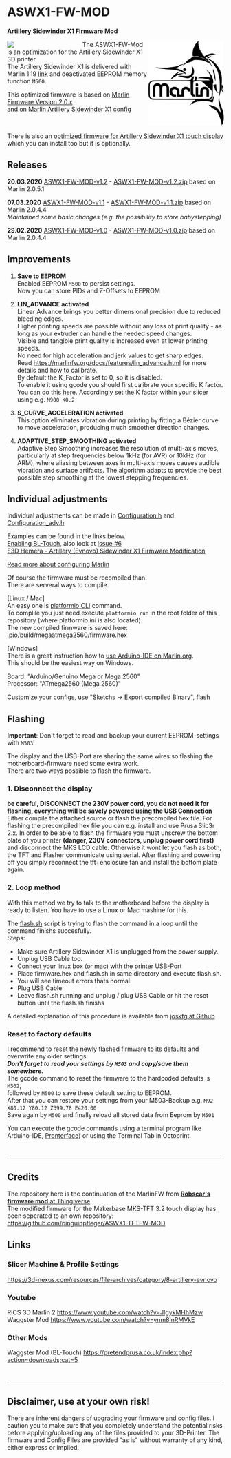 # ASWX1-FW-MOD  
**Artillery Sidewinder X1 Firmware Mod**  


<img align="right" width="175" src="https://github.com/MarlinFirmware/Marlin/raw/2.0.x/buildroot/share/pixmaps/logo/marlin-250.png" style="max-width:100%;">

<img align="left" width="175" src="https://github.com/pinguinpfleger/ASWX1-FW-MOD/blob/2.0.x/artillery_logo_brand.png?raw=true" style="max-width:100%;">

 
The ASWX1-FW-Mod is an optimization for the Artillery Sidewinder X1 3D printer.  
The Artillery Sidewinder X1 is delivered with Marlin 1.19 [link](http://www.artillery3d.com/DownLoad/15688.html) and deactivated EEPROM memory function `M500`.  
  
This optimized firmware is based on [Marlin Firmware Version 2.0.x](https://github.com/MarlinFirmware/Marlin/tree/2.0.x)  
and on Marlin [Artillery Sidewinder X1 config](https://github.com/MarlinFirmware/Configurations/tree/master/config/examples/Artillery/Sidewinder%20X1)  

<br>

There is also an [optimized firmware for Artillery Sidewinder X1 touch display](https://github.com/pinguinpfleger/ASWX1-TFTFW-MOD) which you can install too but it is optionally.  

## Releases  
**20.03.2020** [ASWX1-FW-MOD-v1.2](https://github.com/pinguinpfleger/ASWX1-FW-MOD/releases/tag/ASWX1-FW-MOD-v1.2) - [ASWX1-FW-MOD-v1.2.zip](https://github.com/pinguinpfleger/ASWX1-FW-MOD/releases/download/ASWX1-FW-MOD-v1.2/ASWX1-FW-MOD-v1.2.zip)  based on Marlin 2.0.5.1  

**07.03.2020** [ASWX1-FW-MOD-v1.1](https://github.com/pinguinpfleger/ASWX1-FW-MOD/releases/tag/ASWX1-FW-MOD-v1.1) - [ASWX1-FW-MOD-v1.1.zip](https://github.com/pinguinpfleger/ASWX1-FW-MOD/releases/download/ASWX1-FW-MOD-v1.1/ASWX1-FW-MOD-v1.1.zip)  based on Marlin 2.0.4.4  
*Maintained some basic changes (e.g. the possibility to store babystepping)*  
  
**29.02.2020** [ASWX1-FW-MOD-v1.0](https://github.com/pinguinpfleger/ASWX1-FW-MOD/releases/tag/ASWX1-FW-MOD-v1.0) - [ASWX1-FW-MOD-v1.0.zip](https://github.com/pinguinpfleger/ASWX1-FW-MOD/releases/download/ASWX1-FW-MOD-v1.0/ASWX1-FW-MOD-v1.0.zip)  based on Marlin 2.0.4.4  
   
## Improvements  

1. **Save to EEPROM**  
   Enabled EEPROM `M500` to persist settings.  
   Now you can store PIDs and Z-Offsets to EEPROM  

2. **LIN_ADVANCE activated**  
    Linear Advance brings you better dimensional precision due to reduced bleeding edges.  
    Higher printing speeds are possible without any loss of print quality - as long as your extruder can handle the needed speed changes.  
    Visible and tangible print quality is increased even at lower printing speeds.  
    No need for high acceleration and jerk values to get sharp edges.  
   Read https://marlinfw.org/docs/features/lin_advance.html for more details and how to calibrate.  
   By default the K_Factor is set to 0, so it is disabled.  
   To enable it using gcode you should first calibrate your specific K factor.  
   You can do this [here](https://marlinfw.org/tools/lin_advance/k-factor.html). Accordingly set the K factor within your slicer using e.g. `M900 K0.2`  

4. **S_CURVE_ACCELERATION activated**  
   This option eliminates vibration during printing by fitting a Bézier curve to move acceleration, producing much smoother direction changes.  
  
5. **ADAPTIVE_STEP_SMOOTHING activated**  
    Adaptive Step Smoothing increases the resolution of multi-axis moves, particularly at step frequencies below 1kHz (for AVR) or 10kHz (for ARM), where aliasing between axes in multi-axis moves causes audible vibration and surface artifacts.
    The algorithm adapts to provide the best possible step smoothing at the lowest stepping frequencies.  



## Individual adjustments  
Individual adjustments can be made in [Configuration.h](/Marlin/Configuration.h) and [Configuration_adv.h](/Marlin/Configuration_adv.h)  
  
Examples can be found in the links below.  
[Enabling BL-Touch](https://5020dafe-17d8-4c4c-bf3b-914a8fdd5140.filesusr.com/ugd/f5a1c8_d40d077cf5c24918bd25b6524f649f11.pdf), also look at [Issue \#6](https://github.com/pinguinpfleger/ASWX1-FW-MOD/issues/6#issuecomment-619517281)  
[E3D Hemera - Artillery (Evnovo) Sidewinder X1 Firmware Modification](https://e3d-online.dozuki.com/Guide/Hemera+Artillery+(Evnovo)+Sidewinder+X1+Firmware+Modification/121?fbclid=IwAR2BITq4oZrkuaCNYb0VciskU4G2GWVfzusxQzLEnCxz8Fv-EvAqf_lkZS4) 
  
[Read more about configuring Marlin](https://marlinfw.org/docs/configuration/configuration.html)  
  
Of course the firmware must be recompiled than.  
There are serveral ways to compile.

\[Linux / Mac\]  
An easy one is [platformio CLI](https://docs.platformio.org/en/latest/installation.html#installation-methods) command.  
To complile you just need execute `platformio run` in the root folder of this repository (where platformio.ini is also located).  
The new compiled firmware is saved here: .pio/build/megaatmega2560/firmware.hex  

\[Windows\]  
There is a great instruction how to [use Arduino-IDE on Marlin.org](https://marlinfw.org/docs/basics/install_arduino.html).  
This should be the easiest way on Windows.  
  
Board: "Arduino/Genuino Mega or Mega 2560"  
Processor: "ATmega2560 (Mega 2560)"  

Customize your configs, use "Sketchs -> Export compiled Binary", flash

  
## Flashing  
**Important**: Don't forget to read and backup your current EEPROM-settings with `M503`!  
  
The display and the USB-Port are sharing the same wires so flashing the motherboard-firmware need some extra work.  
There are two ways possible to flash the firmware.  
  
### 1. Disconnect the display  
**be careful, DISCONNECT the 230V power cord, you do not need it for flashing, everything will be savely powered using the USB Connection**  
Either compile the attached source or flash the precompiled hex file. For flashing the precompiled hex file you can e.g. install and use Prusa Slic3r 2.x. In order to be able to flash the firmware you must unscrew the bottom plate of you printer **(danger, 230V connectors, unplug power cord first)** and disconnect the MKS LCD cable. Otherwise it wont let you flash as both, the TFT and Flasher communicate using serial. After flashing and powering off you simply reconnect the tft+enclosure fan and install the bottom plate again.

  
### 2. Loop method
With this method we try to talk to the motherboard before the display is ready to listen. 
You have to use a Linux or Mac mashine for this.
  
The [flash.sh](/flash.sh) script is trying to flash the command in a loop until the command finishs succesfully.  
Steps:  
- Make sure Artillery Sidewinder X1 is unplugged from the power supply.  
- Unplug USB Cable too.  
- Connect your linux box (or mac) with the printer USB-Port  
- Place firmware.hex and flash.sh in same directory and execute flash.sh.  
- You will see timeout errors thats normal.  
- Plug USB Cable  
- Leave flash.sh running and unplug / plug USB Cable or hit the reset button until the flash.sh finishs  
  
A detailed explanation of this procedure is available from [joskfg at Github](https://www.thingiverse.com/make:734108/)
  
  
### Reset to factory defaults  
I recommend to reset the newly flashed firmware to its defaults and overwrite any older settings.  
***Don't forget to read your settings by `M503` and copy/save them somewhere.***  
The gcode command to reset the firmware to the hardcoded defaults is `M502`,  
followed by `M500` to save these default setting to EEPROM.  
After that you can restore your settings from your M503-Backup e.g. `M92 X80.12 Y80.12 Z399.78 E420.00`  
Save again by `M500` and finally reload all stored data from Eeprom by `M501`  

You can execute the gcode commands using a terminal program like Arduino-IDE, [Pronterface](https://www.pronterface.com/)) or using the Terminal Tab in Octoprint.    
  
<br><hr>  

## Credits  
The repository here is the continuation of the MarlinFW from [**Robscar's firmware mod** at Thingiverse](https://www.thingiverse.com/thing:3856144).  
The modified firmware for the Makerbase MKS-TFT 3.2 touch display has been seperated to an own repository:  
https://github.com/pinguinpfleger/ASWX1-TFTFW-MOD
  

## Links

### Slicer Machine & Profile Settings
https://3d-nexus.com/resources/file-archives/category/8-artillery-evnovo

### Youtube
RICS 3D Marlin 2 https://www.youtube.com/watch?v=JlgykMHhMzw  
Waggster Mod https://www.youtube.com/watch?v=ynm8inRMVkE

### Other Mods
Waggster Mod (BL-Touch) https://pretendprusa.co.uk/index.php?action=downloads;cat=5
  
<br><hr>  

## Disclaimer, use at your own risk!  
There are inherent dangers of upgrading your firmware and config files. I caution you to make sure that you completely understand the potential risks before applying/uploading any of the files provided to your 3D-Printer. The firmware and Config Files are provided "as is" without warranty of any kind, either express or implied.
